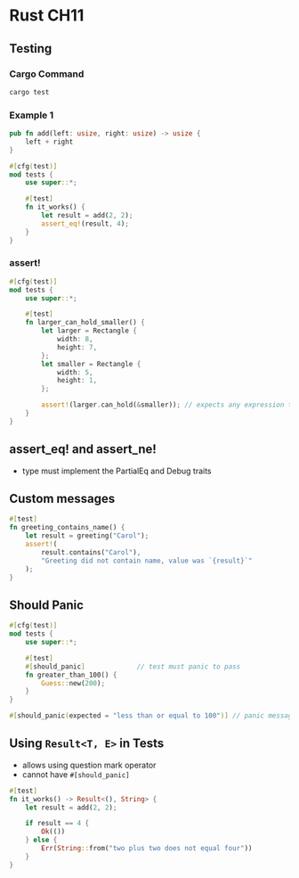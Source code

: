 # Rust CH11

## Testing

### Cargo Command

```sh
cargo test
```

### Example 1

```rust
pub fn add(left: usize, right: usize) -> usize {
    left + right
}

#[cfg(test)]
mod tests {
    use super::*;

    #[test]
    fn it_works() {
        let result = add(2, 2);
        assert_eq!(result, 4);
    }
}
```

### assert!

```rust
#[cfg(test)]
mod tests {
    use super::*;

    #[test]
    fn larger_can_hold_smaller() {
        let larger = Rectangle {
            width: 8,
            height: 7,
        };
        let smaller = Rectangle {
            width: 5,
            height: 1,
        };

        assert!(larger.can_hold(&smaller)); // expects any expression that returns a boolean
    }
}
```

## assert_eq! and assert_ne!

- type must implement the PartialEq and Debug traits

## Custom messages

```rust
#[test]
fn greeting_contains_name() {
    let result = greeting("Carol");
    assert!(
        result.contains("Carol"),
        "Greeting did not contain name, value was `{result}`"
    );
}
```

## Should Panic

```rust
#[cfg(test)]
mod tests {
    use super::*;

    #[test]
    #[should_panic]             // test must panic to pass
    fn greater_than_100() {
        Guess::new(200);
    }
}
```

```rust
#[should_panic(expected = "less than or equal to 100")] // panic message must contain expected string to pass
```

## Using `Result<T, E>` in Tests

- allows using question mark operator
- cannot have `#[should_panic]`

```rust
#[test]
fn it_works() -> Result<(), String> {
    let result = add(2, 2);

    if result == 4 {
        Ok(())
    } else {
        Err(String::from("two plus two does not equal four"))
    }
}
```